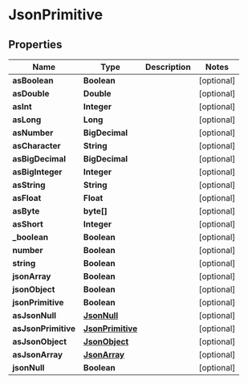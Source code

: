 

# JsonPrimitive


## Properties

| Name | Type | Description | Notes |
|------------ | ------------- | ------------- | -------------|
|**asBoolean** | **Boolean** |  |  [optional] |
|**asDouble** | **Double** |  |  [optional] |
|**asInt** | **Integer** |  |  [optional] |
|**asLong** | **Long** |  |  [optional] |
|**asNumber** | **BigDecimal** |  |  [optional] |
|**asCharacter** | **String** |  |  [optional] |
|**asBigDecimal** | **BigDecimal** |  |  [optional] |
|**asBigInteger** | **Integer** |  |  [optional] |
|**asString** | **String** |  |  [optional] |
|**asFloat** | **Float** |  |  [optional] |
|**asByte** | **byte[]** |  |  [optional] |
|**asShort** | **Integer** |  |  [optional] |
|**_boolean** | **Boolean** |  |  [optional] |
|**number** | **Boolean** |  |  [optional] |
|**string** | **Boolean** |  |  [optional] |
|**jsonArray** | **Boolean** |  |  [optional] |
|**jsonObject** | **Boolean** |  |  [optional] |
|**jsonPrimitive** | **Boolean** |  |  [optional] |
|**asJsonNull** | [**JsonNull**](JsonNull.md) |  |  [optional] |
|**asJsonPrimitive** | [**JsonPrimitive**](JsonPrimitive.md) |  |  [optional] |
|**asJsonObject** | [**JsonObject**](JsonObject.md) |  |  [optional] |
|**asJsonArray** | [**JsonArray**](JsonArray.md) |  |  [optional] |
|**jsonNull** | **Boolean** |  |  [optional] |



